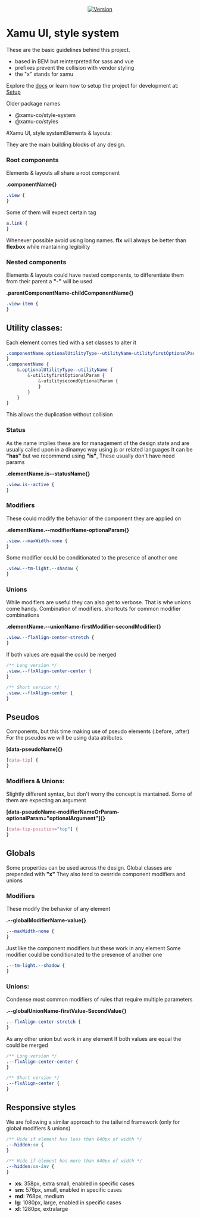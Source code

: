 <p align="center">
<a href="https://www.npmjs.com/package/@open-xamu-co/ui-styles">
<img src="https://img.shields.io/npm/v/@open-xamu-co/ui-styles.svg?sanitize=true" alt="Version">
</a>
</p>

# Xamu UI, style system

These are the basic guidelines behind this project.

-   based in BEM but reinterpreted for sass and vue
-   prefixes prevent the collision with vendor styling
-   the "x" stands for xamu

Explore the [docs](https://styles.xamu.com.co/) or learn how to setup the project for development at: [Setup](SETUP.md)

Older package names

-   @xamu-co/style-system
-   @xamu-co/styles

#Xamu UI, style systemElements & layouts:

They are the main building blocks of any design.

### Root components

Elements & layouts all share a root component

**.componentName{}**

```css
.view {
}
```

Some of them will expect certain tag

```css
a.link {
}
```

Whenever possible avoid using long names. **flx** will always be better than **flexbox** while mantaining legibility

### Nested components

Elements & layouts could have nested components, to differentiate them from their parent a **"-"** will be used

**.parentComponentName-childComponentName{}**

```css
.view-item {
}
```

## Utility classes:

Each element comes tied with a set classes to alter it

```scss
.componentName.optionalUtilityType--utilityName-utilityfirstOptionalParam-utilitysecondOptionalParam {
}
.componentName {
	&.optionalUtilityType--utilityName {
		&-utilityfirstOptionalParam {
			&-utilitysecondOptionalParam {
			}
		}
	}
}
```

This allows the duplication without collision

### Status

As the name implies these are for management of the design state and are usually called upon in a dinamyc way using js or related languages
It can be **"has"** but we recommend using **"is"**, These usually don't have need params

**.elementName.is--statusName{}**

```css
.view.is--active {
}
```

### Modifiers

These could modify the behavior of the component they are applied on

**.elementName.--modifierName-optionaParam{}**

```css
.view.--maxWidth-none {
}
```

Some modifier could be conditionated to the presence of another one

```css
.view.--tm-light.--shadow {
}
```

### Unions

While modifiers are useful they can also get to verbose. That is whe unions come handy.
Combination of modifiers, shortcuts for common modifier combinations

**.elementName.--unionName-firstModifier-secondModifier{}**

```css
.view.--flxAlign-center-stretch {
}
```

If both values are equal the could be merged

```css
/** Long version */
.view.--flxAlign-center-center {
}

/** Short version */
.view.--flxAlign-center {
}
```

## Pseudos

Components, but this time making use of pseudo elements (:before, :after)
For the pseudos we will be using data atributes.

**[data-pseudoName]{}**

```css
[data-tip] {
}
```

### Modifiers & Unions:

Slightly different syntax, but don't worry the concept is mantained.
Some of them are expecting an argument

**[data-pseudoName-modifierNameOrParam-optionalParam="optionalArgument"]{}**

```css
[data-tip-position="top"] {
}
```

## Globals

Some properties can be used across the design.
Global classes are prepended with **"x"**
They also tend to override component modifiers and unions

### Modifiers

These modify the behavior of any element

**.--globalModifierName-value{}**

```css
.--maxWidth-none {
}
```

Just like the component modifiers but these work in any element
Some modifier could be conditionated to the presence of another one

```css
.--tm-light.--shadow {
}
```

### Unions:

Condense most common modifiers of rules that require multiple parameters

**.--globalUnionName-firstValue-SecondValue{}**

```css
.--flxAlign-center-stretch {
}
```

As any other union but work in any element
If both values are equal the could be merged

```css
/** Long version */
.--flxAlign-center-center {
}

/** Short version */
.--flxAlign-center {
}
```

## Responsive styles

We are following a similar approach to the tailwind framework (only for global modifiers & unions)

```css
/** Hide if element has less than 640px of width */
.--hidden:sm {
}

/** Hide if element has more than 640px of width */
.--hidden:sm-inv {
}
```

-   **xs**: 358px, extra small, enabled in specific cases
-   **sm**: 576px, small, enabled in specific cases
-   **md**: 768px, medium
-   **lg**: 1080px, large, enabled in specific cases
-   **xl**: 1280px, extralarge
